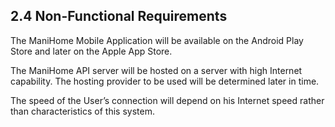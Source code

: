 ## 2.4 Non-Functional Requirements

The ManiHome Mobile Application will be available on the Android Play Store and later on the Apple App Store.

The ManiHome API server will be hosted on a server with high Internet capability. The hosting provider to be used will be determined later in time.

The speed of the User’s connection will depend on his Internet speed rather than characteristics of this system.
